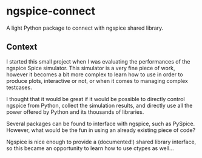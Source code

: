 # ngspice-connect
A light Python package to connect with ngspice shared library.

## Context
I started this small project when I was evaluating the performances of the
ngspice Spice simulator.
This simulator is a very fine piece of work, however it becomes a bit more
complex to learn how to use in order to produce plots, interactive or not,
or when it comes to managing complex testcases.

I thought that it would be great if it would be possible to directly control
ngspice from Python, collect the simulation results, and directly use all the
power offered by Python and its thousands of libraries.

Several packages can be found to interface with ngspice, such as PySpice.
However, what would be the fun in using an already existing piece of code?

Ngspice is nice enough to provide a (documented!) shared library interface, 
so this became an opportunity to learn how to use ctypes as well...